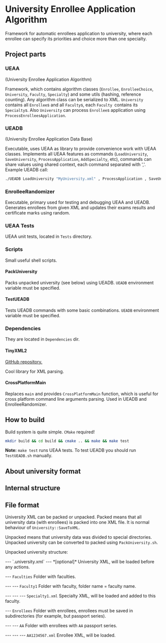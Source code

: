 # University Enrollee Application Algorithm
Framework for automatic enrollees application to university, where each enrollee can specify its priorities and choice more than one specialty.

## Project parts
### UEAA
(University Enrollee Application Algorithm)

Framework, which contains algorithm classes (`Enrollee`, `EnrolleeChoice`, `University`, `Faculty`, `Specialty`) and some utils (hashing, reference counting). Any algorithm class can be serialized to XML. `University` contains all `Enrollee`s and all `Faculty`s, each `Faculty `contains its `Specialty`s. Also `University` can process `Enrollee`s application using `ProcessEnrolleesApplication`.

### UEADB
(University Enrollee Application Data Base)

Executable, uses UEAA as library to provide convenience work with UEAA classes. Implements all UEAA features as commands (`LoadUniversity`, `SaveUniversity`, `ProcessApplication`, `AddSpecialty`, etc), commands can share values using shared context, each command separated with ','. Example UEADB call:
```bash
./UEADB LoadUniversity "MyUniversity.xml" , ProcessApplication , SaveUniversity "MyProcessedUniversity.xml"
```

### EnrolleeRandomizer
Executable, primary used for testing and debugging UEAA and UEADB. Generates enrollees from given XML and updates their exams results and certificate marks using random.

### UEAA Tests
UEAA unit tests, located in `Tests` directory.

### Scripts
Small useful shell scripts.

#### PackUniversity
Packs unpacked university (see below) using UEADB. `UEADB` environment variable must be specified.

#### TestUEADB
Tests UEADB commands with some basic combinations. `UEADB` environment variable must be specified.

### Dependencies
They are located in `Dependencies` dir.

#### TinyXML2
[GitHub repository.](https://github.com/leethomason/tinyxml2)

Cool library for XML parsing.

#### CrossPlatformMain
Replaces `main` and provides `CrossPlatformMain` function, which is useful for cross platform command line arguments parsing. Used in UEADB and EnrolleeRandomizer.

## How to build
Build system is quite simple. `CMake` required!
```bash
mkdir build && cd build && cmake .. && make && make test
```
**Note:** `make test` runs UEAA tests. To test UEADB you should run `TestUEADB.sh` manually.

## About university format
## Internal structure

## File format
University XML can be packed or unpacked. Packed means that all university data (with enrollees) is packed into one XML file. It is normal behaviour of `University::SaveToXML`.

Unpacked means that university data was divided to special directories. Unpacked university can be converted to packed using `PackUniversity.sh`.

Unpacked university structure:

<root folder>
--- `.university.xml` --- *[optional]* University XML, will be loaded before any actions.

--- `Faculties` Folder with faculties.

--- --- `Faculty1` Folder with faculty, folder name = faculty name.


--- --- --- `Specialty1.xml` Specialty XML, will be loaded and added to this faculty.

--- `Enrollees` Folder with enrollees, enrollees must be saved in subdirectories (for example, but passport series).

--- --- `AA` Folder with enrollees with `AA` passport series.

--- --- --- `AA1234567.xml` Enrollee XML, will be loaded.
